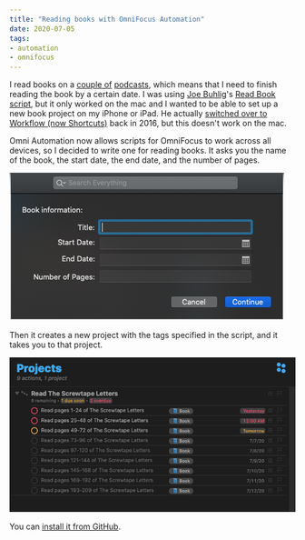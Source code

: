```yaml
---
title: "Reading books with OmniFocus Automation"
date: 2020-07-05
tags:
- automation
- omnifocus
---
```


I read books on a [couple of](https://www.orbit.fm/bookbytes) [podcasts](https://www.orbit.fm/imprint), which means that I need to finish reading the book by a certain date. I was using [Joe Buhlig](https://joebuhlig.com)'s [Read Book script](https://github.com/joebuhlig/OFScripts/tree/master/Read%20Book%20Tasks), but it only worked on the mac and I wanted to be able to set up a new book project on my iPhone or iPad. He actually [switched over to Workflow (now Shortcuts)](https://joebuhlig.com/moving-omnifocus-scripts-to-ios/) back in 2016, but this doesn't work on the mac.

Omni Automation now allows scripts for OmniFocus to work across all devices, so I decided to write one for reading books. It asks you the name of the book, the start date, the end date, and the number of pages.

![The prompt of the script](./read-book.png)

Then it creates a new project with the tags specified in the script, and it takes you to that project.

![The project that was created](./read-book-project.png)

You can [install it from GitHub](https://github.com/agarrharr/OFScripts/tree/master/Read%20Book).